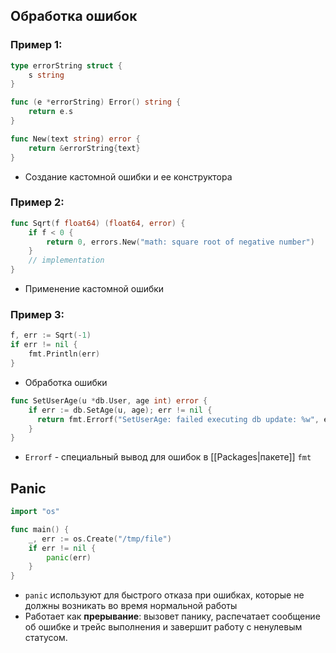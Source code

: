 ## Обработка ошибок
### Пример 1:

``` go
type errorString struct {
    s string
}

func (e *errorString) Error() string {
    return e.s
}

func New(text string) error {
    return &errorString{text}
}
```
- Создание кастомной ошибки и ее конструктора

### Пример 2:

``` go
func Sqrt(f float64) (float64, error) {
    if f < 0 {
        return 0, errors.New("math: square root of negative number")
    }
    // implementation
}
```
- Применение кастомной ошибки

### Пример 3:

``` go
f, err := Sqrt(-1)
if err != nil {
    fmt.Println(err)
}
```
- Обработка ошибки

``` go
func SetUserAge(u *db.User, age int) error {
    if err := db.SetAge(u, age); err != nil {
      return fmt.Errorf("SetUserAge: failed executing db update: %w", err)
    }
}
```
- `Errorf` - специальный вывод для ошибок в [[Packages|пакете]] `fmt`

## Panic

```go
import "os"

func main() {
    _, err := os.Create("/tmp/file")
    if err != nil {
        panic(err)
    }
}
```
- `panic` используют для быстрого отказа при ошибках, которые не должны возникать во время нормальной работы
- Работает как **прерывание**: вызовет панику, распечатает сообщение об ошибке и трейс выполнения и завершит работу с ненулевым статусом.